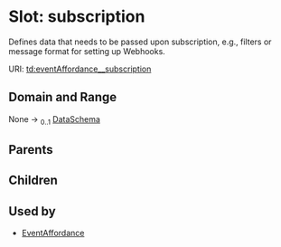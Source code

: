 
# Slot: subscription


Defines data that needs to be passed upon subscription, e.g., filters or message format for setting up Webhooks.

URI: [td:eventAffordance__subscription](https://www.w3.org/2019/wot/td#eventAffordance__subscription)


## Domain and Range

None &#8594;  <sub>0..1</sub> [DataSchema](DataSchema.md)

## Parents


## Children


## Used by

 * [EventAffordance](EventAffordance.md)
